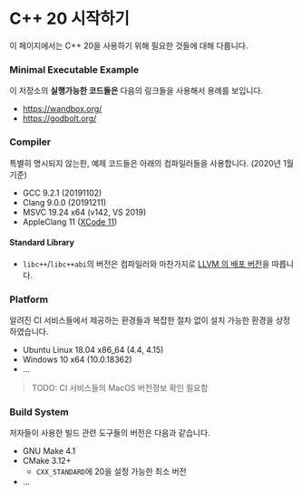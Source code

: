 
# C++ 20 시작하기

이 페이지에서는 C++ 20을 사용하기 위해 필요한 것들에 대해 다룹니다.

### Minimal Executable Example

이 저장소의 **실행가능한 코드들은** 다음의 링크들을 사용해서 용례를 보입니다.

* https://wandbox.org/
* https://godbolt.org/

### Compiler

특별히 명시되지 않는한, 예제 코드들은 아래의 컴파일러들을 사용합니다. (2020년 1월 기준)

* GCC 9.2.1 (20191102)
* Clang 9.0.0 (20191211)
* MSVC 19.24 x64 (v142, VS 2019)
* AppleClang 11 ([XCode 11](https://developer.apple.com/documentation/xcode_release_notes/xcode_11_release_notes))

#### Standard Library

* `libc++`/`libc++abi`의 버전은 컴파일러와 마찬가지로 [LLVM 의 배포 버전](http://releases.llvm.org/download.html)을 따릅니다.

### Platform

알려진 CI 서비스들에서 제공하는 환경들과 복잡한 절차 없이 설치 가능한 환경을 상정하였습니다.

* Ubuntu Linux 18.04 x86_64 (4.4, 4.15)
* Windows 10 x64 (10.0.18362)
* ...

> TODO: CI 서비스들의 MacOS 버전정보 확인 필요함

### Build System

저자들이 사용한 빌드 관련 도구들의 버전은 다음과 같습니다.

* GNU Make 4.1
* CMake 3.12+ 
    * `CXX_STANDARD`에 20을 설정 가능한 최소 버전
* ...
